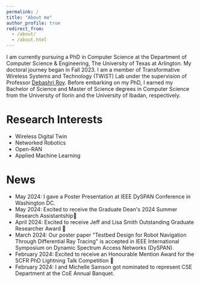 ```yaml
---
permalink: /
title: "About me"
author_profile: true
redirect_from: 
  - /about/
  - /about.html
---
```


I am currently pursuing a PhD in Computer Science at the Department of Computer Science & Engineering, The University of Texas at Arlington. My doctoral journey began in Fall 2023. I am a member of Transformative Wireless Systems and Technology (TWiST) Lab under the supervision of Professor [Debashri Roy](https://twistlab.uta.edu/about-pi/). Before embarking on my PhD, I earned my Bachelor of Science and Master of Science degrees in Computer Science from the University of Ilorin and the University of Ibadan, respectively.




Research Interests
======
* Wireless Digital Twin
* Networked Robotics
* Open-RAN
* Applied Machine Learning




News
======

* May 2024: I gave a Poster Presentation at IEEE DySPAN Conference in Washington DC.
* May 2024: Excited to receive the Graduate Dean's 2024 Summer Research Assistantship🎉
* April 2024: Excited to receive Jeff and Lisa Smith Outstanding Graduate Researcher Award 🎉
* March 2024: Our poster paper "Testbed Design for Robot Navigation Through Differential Ray Tracing" is accepted in IEEE International Symposium on Dynamic Spectrum Access Networks (DySPAN).
* February 2024: Excited to receive an Honourable Mention Award for the SCFR PhD Lightning Talk Competition 🎉
* February 2024: I and Michelle Samson got nominated to represent CSE Department at the CoE Annual Banquet.
